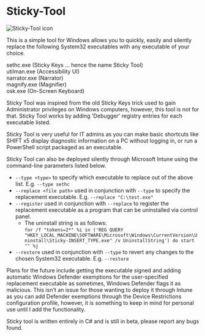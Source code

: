 # Sticky-Tool
![Sticky-Tool icon](https://github.com/nightleyxx/Sticky-Tool/blob/main/Icon/image.png?raw=true)

This is a simple tool for Windows allows you to quickly, easily and silently replace the following System32 executables with any executable of your choice.

sethc.exe (Sticky Keys ... hence the name Sticky Tool)<br>
utilman.exe (Accessibility UI)<br>
narrator.exe (Narrator)<br>
magnify.exe (Magnifier)<br>
osk.exe (On-Screen Keyboard)

Sticky Tool was inspired from the old Sticky Keys trick used to gain Administrator privileges on Windows computers, however, this tool is not for that. Sticky Tool works by adding 'Debugger' registry entries for each executable listed.

Sticky Tool is very useful for IT admins as you can make basic shortcuts like SHIFT x5 display diagnostic information on a PC without logging in, or run a PowerShell script packaged as an executable.

Sticky Tool can also be deployed silently through Microsoft Intune using the command-line parameters listed below.

* `--type <type>` to specify which executable to replace out of the above list. E.g. `--type sethc`
* `--replace <file path>` used in conjunction with `--type` to specify the replacement executable. E.g. `--replace "C:\test.exe"`
* `--register` used in conjunction with `--replace` to register the replacement executable as a program that can be uninstalled via control panel.
  * The uninstall string is as follows:<br>
  `for /f "tokens=2*" %i in ('REG QUERY "HKEY_LOCAL_MACHINE\SOFTWARE\Microsoft\Windows\CurrentVersion\Uninstall\Sticky-INSERT_TYPE.exe" /v UninstallString') do start "" %j`
* `--restore` used in conjunction with `--type` to revert any changes to the chosen System32 executable. E.g. `--restore`

Plans for the future include getting the executable signed and adding automatic Windows Defender exemptions for the user-specified replacement executable as sometimes, Windows Defender flags it as malicious. This isn't an issue for those wanting to deploy it through Intune as you can add Defender exemptions through the Device Restrictions configuration profile, however, it is something to keep in mind for personal use until I add the functionality.

Sticky tool is written entirely in C# and is still in beta, please report any bugs found.
